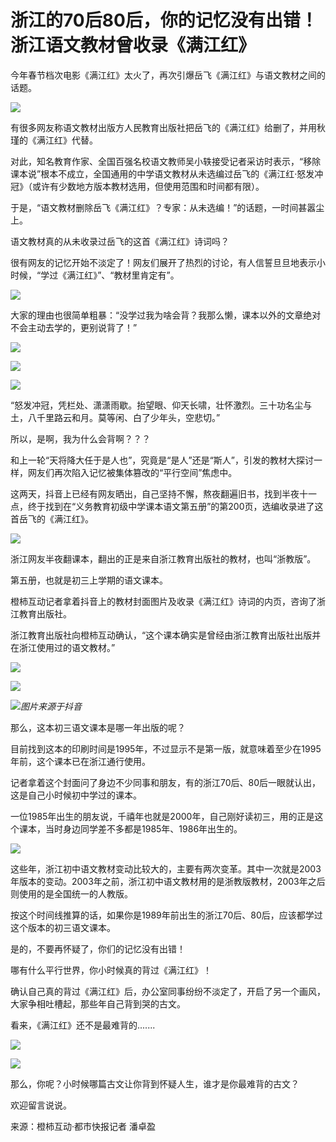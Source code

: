 # 浙江的70后80后，你的记忆没有出错！浙江语文教材曾收录《满江红》

今年春节档次电影《满江红》太火了，再次引爆岳飞《满江红》与语文教材之间的话题。

![](https://inews.gtimg.com/newsapp_bt/0/15639675187/1000)

有很多网友称语文教材出版方人民教育出版社把岳飞的《满江红》给删了，并用秋瑾的《满江红》代替。

对此，知名教育作家、全国百强名校语文教师吴小轶接受记者采访时表示，“移除课本说”根本不成立，全国通用的中学语文教材从未选编过岳飞的《满江红·怒发冲冠》（或许有少数地方版本教材选用，但使用范围和时间都有限）。

于是，“语文教材删除岳飞《满江红》？专家：从未选编！”的话题，一时间甚嚣尘上。

语文教材真的从未收录过岳飞的这首《满江红》诗词吗？

很有网友的记忆开始不淡定了！网友们展开了热烈的讨论，有人信誓旦旦地表示小时候，“学过《满江红》”、“教材里肯定有”。

![](https://inews.gtimg.com/newsapp_bt/0/15639675188/1000)

大家的理由也很简单粗暴：“没学过我为啥会背？我那么懒，课本以外的文章绝对不会主动去学的，更别说背了！”

![](https://inews.gtimg.com/newsapp_bt/0/15639675182/1000)

![](https://inews.gtimg.com/newsapp_bt/0/15639675185/1000)

![](https://inews.gtimg.com/newsapp_bt/0/15639675193/1000)

“怒发冲冠，凭栏处、潇潇雨歇。抬望眼、仰天长啸，壮怀激烈。三十功名尘与土，八千里路云和月。莫等闲、白了少年头，空悲切。”

所以，是啊，我为什么会背啊？？？

和上一轮“天将降大任于是人也”，究竟是“是人”还是“斯人”，引发的教材大探讨一样，网友们再次陷入记忆被集体篡改的“平行空间”焦虑中。

这两天，抖音上已经有网友晒出，自己坚持不懈，熬夜翻遍旧书，找到半夜十一点，终于找到在“义务教育初级中学课本语文第五册”的第200页，选编收录进了这首岳飞的《满江红》。

![](https://inews.gtimg.com/newsapp_bt/0/15639675186/1000)

浙江网友半夜翻课本，翻出的正是来自浙江教育出版社的教材，也叫“浙教版”。

第五册，也就是初三上学期的语文课本。

橙柿互动记者拿着抖音上的教材封面图片及收录《满江红》诗词的内页，咨询了浙江教育出版社。

浙江教育出版社向橙柿互动确认，“这个课本确实是曾经由浙江教育出版社出版并在浙江使用过的语文教材。”

![](https://inews.gtimg.com/newsapp_bt/0/15639675180/1000)

![](https://inews.gtimg.com/newsapp_bt/0/15639675189/1000)

![](https://inews.gtimg.com/newsapp_bt/0/15639675184/1000)_图片来源于抖音_

那么，这本初三语文课本是哪一年出版的呢？

目前找到这本的印刷时间是1995年，不过显示不是第一版，就意味着至少在1995年前，这个课本已在浙江通行使用。

记者拿着这个封面问了身边不少同事和朋友，有的浙江70后、80后一眼就认出，这是自己小时候初中学过的课本。

一位1985年出生的朋友说，千禧年也就是2000年，自己刚好读初三，用的正是这个课本，当时身边同学差不多都是1985年、1986年出生的。

![](https://inews.gtimg.com/newsapp_bt/0/15639675181/1000)

这些年，浙江初中语文教材变动比较大的，主要有两次变革。其中一次就是2003年版本的变动。2003年之前，浙江初中语文教材用的是浙教版教材，2003年之后则使用的是全国统一的人教版。

按这个时间线推算的话，如果你是1989年前出生的浙江70后、80后，应该都学过这个版本的初三语文课本。

是的，不要再怀疑了，你们的记忆没有出错！

哪有什么平行世界，你小时候真的背过《满江红》！

确认自己真的背过《满江红》后，办公室同事纷纷不淡定了，开启了另一个画风，大家争相吐槽起，那些年自己背到哭的古文。

看来，《满江红》还不是最难背的.......

![](https://inews.gtimg.com/newsapp_bt/0/15639675192/1000)

![](https://inews.gtimg.com/newsapp_bt/0/15639675190/1000)

那么，你呢？小时候哪篇古文让你背到怀疑人生，谁才是你最难背的古文？

欢迎留言说说。

来源：橙柿互动·都市快报记者 潘卓盈

